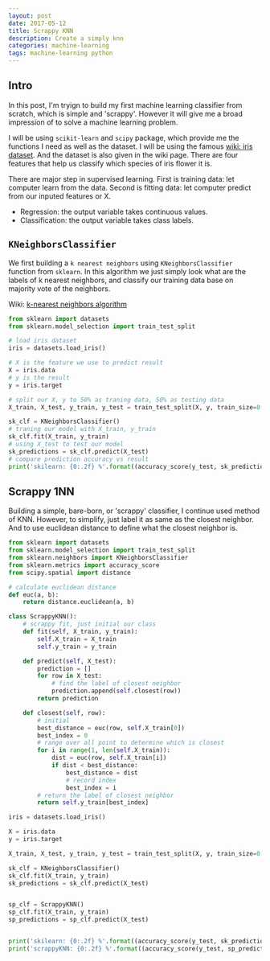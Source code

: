 ```yaml
---
layout: post
date: 2017-05-12
title: Scrappy KNN
description: Create a simply knn
categories: machine-learning
tags: machine-learning python
---
```


## Intro

In this post, I'm tryign to build my first machine learning classifier from scratch, which is simple and 'scrappy'. However it will give me a broad impression of to solve a machine learning problem.

I will be using `scikit-learn` and `scipy` package, which provide me the functions I need as well as the dataset. I will be using the famous [wiki: iris dataset](https://en.wikipedia.org/wiki/Iris_flower_data_set). And the dataset is also given in the wiki page. There are four features that help us classify which species of iris flower it is.

There are major step in supervised learning. First is training data: let computer learn from the data. Second is fitting data: let computer predict from our inputed features or X.

- Regression: the output variable takes continuous values.
- Classification: the output variable takes class labels.

## `KNeighborsClassifier`

We first building a `k nearest neighbors` using `KNeighborsClassifier` function from `sklearn`. In this algorithm we just simply look what are the labels of k nearest neighbors, and classify our training data base on majority vote of the neighbors.

Wiki: [k-nearest neighbors algorithm](https://en.wikipedia.org/wiki/K-nearest_neighbors_algorithm)

```python
from sklearn import datasets
from sklearn.model_selection import train_test_split

# load iris dataset
iris = datasets.load_iris()

# X is the feature we use to predict result
X = iris.data
# y is the result
y = iris.target

# split our X, y to 50% as traning data, 50% as testing data
X_train, X_test, y_train, y_test = train_test_split(X, y, train_size=0.5)

sk_clf = KNeighborsClassifier()
# traning our model with X_train, y_train
sk_clf.fit(X_train, y_train)
# using X_test to test our model
sk_predictions = sk_clf.predict(X_test)
# compare prediction accuracy vs result
print('skilearn: {0:.2f} %'.format((accuracy_score(y_test, sk_predictions)*100)))
```

## Scrappy 1NN

Building a simple, bare-born, or 'scrappy' classifier, I continue used method of KNN. However, to simplify, just label it as same as the closest neighbor. And to use euclidean distance to define what the closest neighbor is.

```python
from sklearn import datasets
from sklearn.model_selection import train_test_split
from sklearn.neighbors import KNeighborsClassifier
from sklearn.metrics import accuracy_score
from scipy.spatial import distance

# calculate euclidean distance
def euc(a, b):
    return distance.euclidean(a, b)

class ScrappyKNN():
    # scrappy fit, just initial our class
    def fit(self, X_train, y_train):
        self.X_train = X_train
        self.y_train = y_train

    def predict(self, X_test):
        prediction = []
        for row in X_test:
            # find the label of closest neighbor
            prediction.append(self.closest(row))
        return prediction

    def closest(self, row):
        # initial
        best_distance = euc(row, self.X_train[0])
        best_index = 0
        # range over all point to determine which is closest
        for i in range(1, len(self.X_train)):
            dist = euc(row, self.X_train[i])
            if dist < best_distance:
                best_distance = dist
                # record index
                best_index = i
        # return the label of closest neighbor
        return self.y_train[best_index]

iris = datasets.load_iris()

X = iris.data
y = iris.target

X_train, X_test, y_train, y_test = train_test_split(X, y, train_size=0.5)

sk_clf = KNeighborsClassifier()
sk_clf.fit(X_train, y_train)
sk_predictions = sk_clf.predict(X_test)


sp_clf = ScrappyKNN()
sp_clf.fit(X_train, y_train)
sp_predictions = sp_clf.predict(X_test)


print('skilearn: {0:.2f} %'.format((accuracy_score(y_test, sk_predictions)*100)))
print('scrappyKNN: {0:.2f} %'.format((accuracy_score(y_test, sp_predictions)*100)))
```
